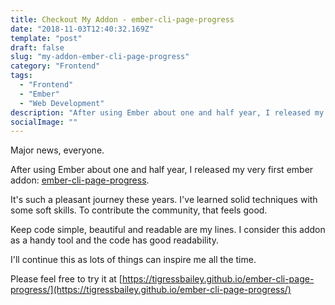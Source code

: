 ```yaml
---
title: Checkout My Addon - ember-cli-page-progress
date: "2018-11-03T12:40:32.169Z"
template: "post"
draft: false
slug: "my-addon-ember-cli-page-progress"
category: "Frontend"
tags:
  - "Frontend"
  - "Ember"
  - "Web Development"
description: "After using Ember about one and half year, I released my very first ember addon."
socialImage: ""
---
```


Major news, everyone.

After using Ember about one and half year, I released my very first ember addon: [ember-cli-page-progress](https://github.com/tigressbailey/ember-cli-page-progress).

It's such a pleasant journey these years. I've learned solid techniques with some soft skills.
To contribute the community, that feels good.

Keep code simple, beautiful and readable are my lines. I consider this addon as a handy tool and the code has good readability.


I'll continue this as lots of things can inspire me all the time.

Please feel free to try it at [https://tigressbailey.github.io/ember-cli-page-progress/](https://tigressbailey.github.io/ember-cli-page-progress/)

